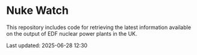 # Nuke Watch

This repository includes code for retrieving the latest information available on the output of EDF nuclear power plants in the UK.

Last updated: 2025-06-28 12:30